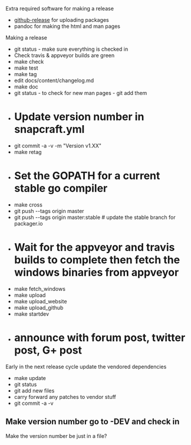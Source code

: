 Extra required software for making a release
  * [github-release](https://github.com/aktau/github-release) for uploading packages
  * pandoc for making the html and man pages

Making a release
  * git status - make sure everything is checked in
  * Check travis & appveyor builds are green
  * make check
  * make test
  * make tag
  * edit docs/content/changelog.md
  * make doc
  * git status - to check for new man pages - git add them
  * # Update version number in snapcraft.yml
  * git commit -a -v -m "Version v1.XX"
  * make retag
  * # Set the GOPATH for a current stable go compiler
  * make cross
  * git push --tags origin master
  * git push --tags origin master:stable # update the stable branch for packager.io
  * # Wait for the appveyor and travis builds to complete then fetch the windows binaries from appveyor
  * make fetch_windows
  * make upload
  * make upload_website
  * make upload_github
  * make startdev
  * # announce with forum post, twitter post, G+ post

Early in the next release cycle update the vendored dependencies
  * make update
  * git status
  * git add new files
  * carry forward any patches to vendor stuff
  * git commit -a -v

## Make version number go to -DEV and check in

Make the version number be just in a file?